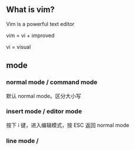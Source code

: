 ## What is vim?

Vim is a powerful text editor

vim = vi + improved

vi = visual 

## mode



### normal mode / command mode

默认 normal mode。区分大小写

### insert mode / editor mode

按下 i 键，进入编辑模式，按 ESC 返回 normal mode

### line mode / 
